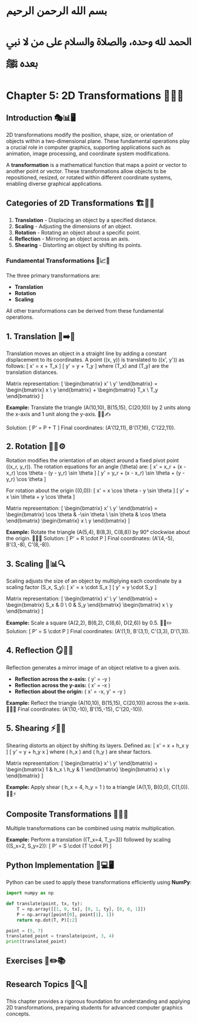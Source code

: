 # بسم الله الرحمن الرحيم
# الحمد لله وحده، والصلاة والسلام على من لا نبي بعده ﷺ

# Chapter 5: 2D Transformations 🎨📐✨

## Introduction 🎭📊🖥️
2D transformations modify the position, shape, size, or orientation of objects within a two-dimensional plane. These fundamental operations play a crucial role in computer graphics, supporting applications such as animation, image processing, and coordinate system modifications.

A **transformation** is a mathematical function that maps a point or vector to another point or vector. These transformations allow objects to be repositioned, resized, or rotated within different coordinate systems, enabling diverse graphical applications.

## Categories of 2D Transformations 🏗️🔄📝
1. **Translation** - Displacing an object by a specified distance.
2. **Scaling** - Adjusting the dimensions of an object.
3. **Rotation** - Rotating an object about a specific point.
4. **Reflection** - Mirroring an object across an axis.
5. **Shearing** - Distorting an object by shifting its points.

### Fundamental Transformations 🚀📈🔬
The three primary transformations are:
- **Translation**
- **Rotation**
- **Scaling**

All other transformations can be derived from these fundamental operations.

## 1. Translation 🚗➡️📌
Translation moves an object in a straight line by adding a constant displacement to its coordinates. A point \((x, y)\) is translated to \((x', y')\) as follows:
\[ x' = x + T_x \]
\[ y' = y + T_y \]
where \(T_x\) and \(T_y\) are the translation distances.

Matrix representation:
\[ \begin{bmatrix} x' \\ y' \end{bmatrix} = \begin{bmatrix} x \\ y \end{bmatrix} + \begin{bmatrix} T_x \\ T_y \end{bmatrix} \]

**Example:** Translate the triangle \(A(10,10), B(15,15), C(20,10)\) by 2 units along the x-axis and 1 unit along the y-axis. 🎯📏✍️

Solution:
\[ P' = P + T \]
Final coordinates: \(A'(12,11), B'(17,16), C'(22,11)\).

## 2. Rotation 🔄🧭⚙️
Rotation modifies the orientation of an object around a fixed pivot point \((x_r, y_r)\). The rotation equations for an angle \(\theta\) are:
\[ x' = x_r + (x - x_r) \cos \theta - (y - y_r) \sin \theta \]
\[ y' = y_r + (x - x_r) \sin \theta + (y - y_r) \cos \theta \]

For rotation about the origin \((0,0)\):
\[ x' = x \cos \theta - y \sin \theta \]
\[ y' = x \sin \theta + y \cos \theta \]

Matrix representation:
\[ \begin{bmatrix} x' \\ y' \end{bmatrix} = \begin{bmatrix} \cos \theta & -\sin \theta \\ \sin \theta & \cos \theta \end{bmatrix} \begin{bmatrix} x \\ y \end{bmatrix} \]

**Example:** Rotate the triangle \(A(5,4), B(8,3), C(8,8)\) by 90° clockwise about the origin. 🏹🔄📐
Solution:
\[ P' = R \cdot P \]
Final coordinates: \(A'(4,-5), B'(3,-8), C'(8,-8)\).

## 3. Scaling 📏📊🔍
Scaling adjusts the size of an object by multiplying each coordinate by a scaling factor \(S_x, S_y\):
\[ x' = x \cdot S_x \]
\[ y' = y \cdot S_y \]

Matrix representation:
\[ \begin{bmatrix} x' \\ y' \end{bmatrix} = \begin{bmatrix} S_x & 0 \\ 0 & S_y \end{bmatrix} \begin{bmatrix} x \\ y \end{bmatrix} \]

**Example:** Scale a square \(A(2,2), B(6,2), C(6,6), D(2,6)\) by 0.5. 📐🔬✏️
Solution:
\[ P' = S \cdot P \]
Final coordinates: \(A'(1,1), B'(3,1), C'(3,3), D'(1,3)\).

## 4. Reflection 🪞🔄💡
Reflection generates a mirror image of an object relative to a given axis.
- **Reflection across the x-axis:** \( y' = -y \)
- **Reflection across the y-axis:** \( x' = -x \)
- **Reflection about the origin:** \( x' = -x, y' = -y \)

**Example:** Reflect the triangle \(A(10,10), B(15,15), C(20,10)\) across the x-axis. 🏹📏🔄
Final coordinates: \(A'(10,-10), B'(15,-15), C'(20,-10)\).

## 5. Shearing ⚡📐🚀
Shearing distorts an object by shifting its layers. Defined as:
\[ x' = x + h_x y \]
\[ y' = y + h_y x \]
where \( h_x \) and \( h_y \) are shear factors.

Matrix representation:
\[ \begin{bmatrix} x' \\ y' \end{bmatrix} = \begin{bmatrix} 1 & h_x \\ h_y & 1 \end{bmatrix} \begin{bmatrix} x \\ y \end{bmatrix} \]

**Example:** Apply shear \( h_x = 4, h_y = 1 \) to a triangle \(A(1,1), B(0,0), C(1,0)\). 🚀📏⚡

## Composite Transformations 🔗🔢💡
Multiple transformations can be combined using matrix multiplication.

**Example:** Perform a translation \((T_x=4, T_y=3)\) followed by scaling \((S_x=2, S_y=2)\):
\[ P' = S \cdot (T \cdot P) \]

## Python Implementation 🐍💻🖥️
Python can be used to apply these transformations efficiently using **NumPy**:
```python
import numpy as np

def translate(point, tx, ty):
    T = np.array([[1, 0, tx], [0, 1, ty], [0, 0, 1]])
    P = np.array([point[0], point[1], 1])
    return np.dot(T, P)[:2]

point = (5, 7)
translated_point = translate(point, 3, 4)
print(translated_point)
```

## Exercises 🎯✏️📚
## Research Topics 📖🔍🚀
This chapter provides a rigorous foundation for understanding and applying 2D transformations, preparing students for advanced computer graphics concepts.

